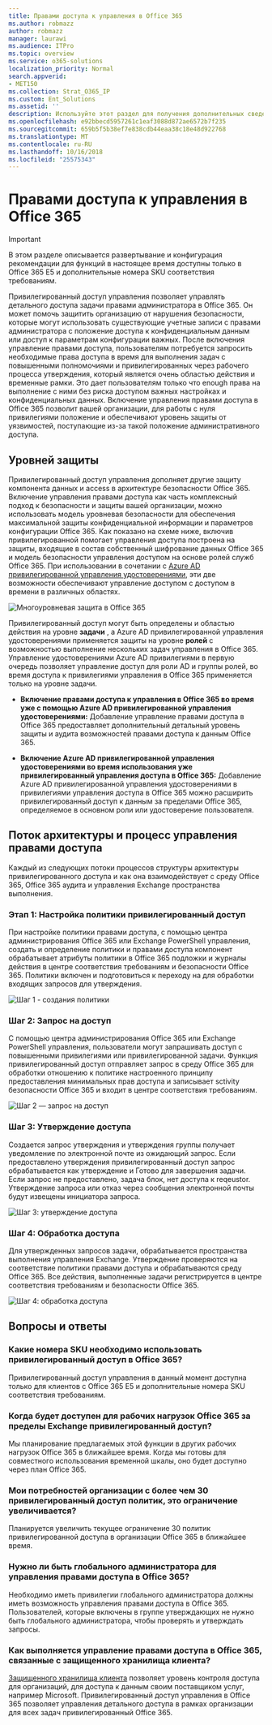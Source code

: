 ```yaml
---
title: Правами доступа к управления в Office 365
ms.author: robmazz
author: robmazz
manager: laurawi
ms.audience: ITPro
ms.topic: overview
ms.service: o365-solutions
localization_priority: Normal
search.appverid:
- MET150
ms.collection: Strat_O365_IP
ms.custom: Ent_Solutions
ms.assetid: ''
description: Используйте этот раздел для получения дополнительных сведений о полномочиями доступ к управлению в Office 365
ms.openlocfilehash: e92bbecd5957261c1eaf3088d872ae6572b7f235
ms.sourcegitcommit: 659b5f5b38ef7e838cdb44eaa38c18e48d922768
ms.translationtype: MT
ms.contentlocale: ru-RU
ms.lasthandoff: 10/16/2018
ms.locfileid: "25575343"
---
```

# <a name="privileged-access-management-in-office-365"></a>Правами доступа к управления в Office 365

> [!IMPORTANT]
> В этом разделе описывается развертывание и конфигурация рекомендации для функций в настоящее время доступны только в Office 365 E5 и дополнительные номера SKU соответствия требованиям.

Привилегированный доступ управления позволяет управлять детального доступа задачи правами администратора в Office 365.  Он может помочь защитить организацию от нарушения безопасности, которые могут использовать существующие учетные записи с правами администратора с положение доступа к конфиденциальным данным или доступ к параметрам конфигурации важных. После включения управление правами доступа, пользователям потребуется запросить необходимые права доступа в время для выполнения задач с повышенными полномочиями и привилегированных через рабочего процесса утверждения, который является очень областью действия и временные рамки. Это дает пользователям только что enough права на выполнение с ними без риска доступом важных настройках и конфиденциальных данных. Включение управления правами доступа в Office 365 позволит вашей организации, для работы с нуля привилегиями положение и обеспечивают уровень защиты от уязвимостей, поступающие из-за такой положение административного доступа. 

## <a name="layers-of-protection"></a>Уровней защиты

Привилегированный доступ управления дополняет другие защиту компонента данных и access в архитектуре безопасности Office 365. Включение управления правами доступа как часть комплексный подход к безопасности и защиты вашей организации, можно использовать модель уровневая безопасности для обеспечения максимальной защиты конфиденциальной информации и параметров конфигурации Office 365. Как показано на схеме ниже, включив привилегированной помогает управления доступа построена на защиты, входящие в состав собственный шифрование данных Office 365 и модель безопасности управления доступом на основе ролей служб Office 365. При использовании в сочетании с [Azure AD привилегированной управления удостоверениями](https://docs.microsoft.com/azure/active-directory/active-directory-privileged-identity-management-configure), эти две возможности обеспечивают управление доступом с доступом в времени в различных областях.

![Многоуровневая защита в Office 365](media/pam-layered-protection.png)

Привилегированный доступ могут быть определены и областью действия на уровне **задачи** , а Azure AD привилегированной управления удостоверениями применяется защиты на уровне **ролей** с возможностью выполнение нескольких задач управления в Office 365.  Управление удостоверениями Azure AD привилегиями в первую очередь позволяет управление доступ для роли AD и группы ролей, во время доступа к привилегиями управления в Office 365 применяется только на уровне задачи.

- **Включение правами доступа к управления в Office 365 во время уже с помощью Azure AD привилегированной управления удостоверениями:** Добавление управление правами доступа в Office 365 предоставляет дополнительный детальный уровень защиты и аудита возможностей правами доступа к данным Office 365.

- **Включение Azure AD привилегированной управления удостоверениями во время использования уже привилегированный управления доступа в Office 365:**  Добавление Azure AD привилегированной управления удостоверениями в привилегиями управления доступа в Office 365 можно расширить привилегированный доступ к данным за пределами Office 365, определяемое в основном роли или удостоверение пользователя.  

## <a name="privileged-access-management-architecture-and-process-flow"></a>Поток архитектуры и процесс управления правами доступа

Каждый из следующих потоки процессов структуры архитектуры привилегированного доступа и как она взаимодействует с среду Office 365, Office 365 аудита и управления Exchange пространства выполнения.

### <a name="step-1-configuring-a-privileged-access-policy"></a>Этап 1: Настройка политики привилегированный доступ

При настройке политики правами доступа, с помощью центра администрирования Office 365 или Exchange PowerShell управления, создать и определение политики и правами доступа компонент обрабатывает атрибуты политики в Office 365 подложки и журналы действия в центре соответствия требованиям и безопасности Office 365. Политики включен и подготовиться к переходу на для обработки входящих запросов для утверждения.

![Шаг 1 - создания политики](media/pam-step1-policy-creation.jpg)

### <a name="step-2-access-request"></a>Шаг 2: Запрос на доступ

С помощью центра администрирования Office 365 или Exchange PowerShell управления, пользователи могут запрашивать доступ с повышенными привилегиями или привилегированной задачи. Функция привилегированный доступ отправляет запрос в среду Office 365 для обработки отношению к политике настроенного принципу предоставления минимальных прав доступа и записывает sctivity безопасности Office 365 и входит в центре соответствия требованиям.

![Шаг 2 — запрос на доступ](media/pam-step2-access-request.jpg)

### <a name="step-3-access-approval"></a>Шаг 3: Утверждение доступа

Создается запрос утверждения и утверждения группы получает уведомление по электронной почте из ожидающий запрос. Если предоставлено утверждения привилегированный доступ запрос обрабатывается как утверждение и Готово для завершения задачи. Если запрос не предоставлено, задача блок, нет доступа к reqeustor. Утверждение запроса или отказ через сообщения электронной почты будут извещены инициатора запроса.

![Шаг 3: утверждение доступа](media/pam-step3-access-approval.jpg)

### <a name="step-4-access-processing"></a>Шаг 4: Обработка доступа

Для утвержденных запросов задачи, обрабатывается пространства выполнения управления Exchange. Утверждение проверяются на соответствие политики правами доступа и обрабатываются среду Office 365. Все действия, выполненные задачи регистрируется в центре соответствия требованиям и безопасности Office 365.

![Шаг 4: обработка доступа](media/pam-step4-access-processing.jpg)

## <a name="frequently-asked-questions"></a>Вопросы и ответы

### <a name="what-skus-do-i-need-to-use-privileged-access-in-office-365"></a>Какие номера SKU необходимо использовать привилегированный доступ в Office 365?
Привилегированный доступ управления в данный момент доступна только для клиентов с Office 365 E5 и дополнительные номера SKU соответствия требованиям.

### <a name="when-will-privileged-access-be-available-for-office-365-workloads-beyond-exchange"></a>Когда будет доступен для рабочих нагрузок Office 365 за пределы Exchange привилегированный доступ?
Мы планирование предлагаемых этой функции в других рабочих нагрузок Office 365 в ближайшее время. Когда мы готовы для совместного использования временной шкалы, оно будет доступно через план Office 365.

### <a name="my-organization-needs-more-than-30-privileged-access-polices-will-this-limit-be-increased"></a>Мои потребностей организации с более чем 30 привилегированный доступ политик, это ограничение увеличивается?

Планируется увеличить текущее ограничение 30 политик привилегированной доступа в организации Office 365 в ближайшее время.

### <a name="do-i-need-to-be-a-global-admin-to-manage-privileged-access-in-office-365"></a>Нужно ли быть глобального администратора для управления правами доступа в Office 365?
Необходимо иметь привилегии глобального администратора должны иметь возможность управления правами доступа в Office 365. Пользователей, которые включены в группе утверждающих не нужно быть глобального администратора, чтобы проверять и утверждать запросы. 

### <a name="how-is-privileged-access-management-in-office-365-related-to-customer-lockbox"></a>Как выполняется управление правами доступа в Office 365, связанные с защищенного хранилища клиента?
[Защищенного хранилища клиента](https://support.office.com/article/Office-365-Customer-Lockbox-Requests-36f9cdd1-e64c-421b-a7e4-4a54d16440a2) позволяет уровень контроля доступа для организаций, для доступа к данным своим поставщиком услуг, например Microsoft. Привилегированный доступ управления в Office 365 позволяет управления детального доступа в рамках организации для всех задач привилегированный Office 365.